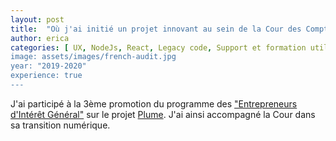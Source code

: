 ```yaml
---
layout: post
title:  "Où j'ai initié un projet innovant au sein de la Cour des Comptes"
author: erica
categories: [ UX, NodeJs, React, Legacy code, Support et formation utilisateur, Travail d'équipe, Recrutement et formations, Gestion de projet, Communication ]
image: assets/images/french-audit.jpg
year: "2019-2020"
experience: true
---
```


J'ai participé à la 3ème promotion du programme des <a href="https://eig.etalab.gouv.fr/" target="_blank">"Entrepreneurs d'Intérêt Général"</a> sur le projet <a href="https://eig.etalab.gouv.fr/defis/plume/" target="_blank">Plume</a>. J'ai ainsi accompagné la Cour dans sa transition numérique.